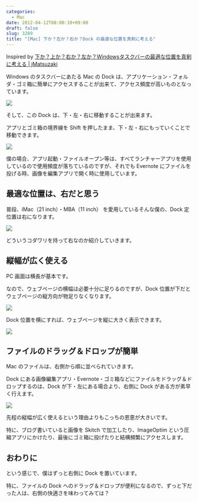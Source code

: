 ```yaml
---
categories:
  - Mac
date: 2012-04-12T08:00:10+09:00
draft: false
slug: 3289
title: "[Mac] 下か？左か？右か？Dock の最適な位置を真剣に考える"
---
```


Inspired by [下か？上か？右か？左か？Windowsタスクバーの最適な位置を真剣に考える | jMatsuzaki](http://jmatsuzaki.wordpress.com/2012/03/30/%e4%b8%8b%e3%81%8b%ef%bc%9f%e4%b8%8a%e3%81%8b%ef%bc%9f%e5%8f%b3%e3%81%8b%ef%bc%9f%e5%b7%a6%e3%81%8b%ef%bc%9fwindows%e3%82%bf%e3%82%b9%e3%82%af%e3%83%90%e3%83%bc%e3%81%ae%e6%9c%80%e9%81%a9%e3%81%aa/)

Windows のタスクバーにあたる Mac の Dock は、アプリケーション・フォルダ・ゴミ箱に簡単にアクセスすることが出来て、アクセス頻度が高いものとなっています。

![](/images/2012/04/3289_1.png)

そして、この Dock は、下・左・右に移動することが出来ます。

アプリとゴミ箱の境界線を Shift を押したまま、下・左・右にもっていくことで移動できます。

![](/images/2012/04/3289_2.png)

僕の場合、アプリ起動・ファイルオープン等は、すべてランチャーアプリを使用しているので使用頻度が落ちているのですが、それでも Evernote にファイルを投げる時、画像を編集アプリで開く時に使用しています。

## 最適な位置は、右だと思う

普段、iMac（21 inch）・MBA（11 inch） を愛用しているそんな僕の、Dock 定位置は右になります。

![](/images/2012/04/3289_3.png)

どういうコダワリを持って右なのか紹介していきます。

## 縦幅が広く使える

PC 画面は横長が基本です。

なので、ウェブページの横幅は必要十分に足りるのですが、Dock 位置が下だとウェブページの縦方向が物足りなくなります。

![](/images/2012/04/3289_4.png)

Dock 位置を横にすれば、ウェブページを縦に大きく表示できます。

![](/images/2012/04/3289_5.png)

## ファイルのドラッグ＆ドロップが簡単

Mac のファイルは、右側から順に並べられていきます。

Dock にある画像編集アプリ・Evernote・ゴミ箱などにファイルをドラッグ＆ドロップするのは、Dock が下・左にある場合より、右側に Dock がある方が素早く行えます。

![](/images/2012/04/3289_6.png)

先程の縦幅が広く使えるという理由よりもこっちの恩恵が大きいです。

特に、ブログ書いていると画像を Skitch で加工したり、ImageOptim という圧縮アプリにかけたり、最後にゴミ箱に投げたりと結構頻繁にアクセスします。

## おわりに

という感じで、僕はずっと右側に Dock を置いています。

特に、ファイルの Dock へのドラッグ＆ドロップが便利になるので、ずっと下だった人は、右側の快適さを味わってみては？
